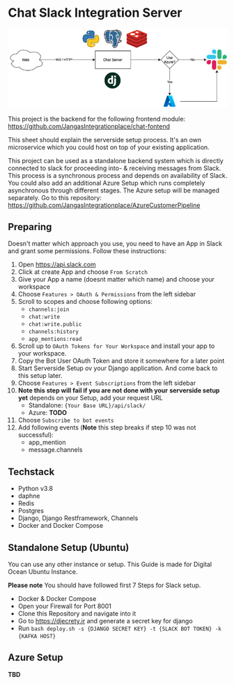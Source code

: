 # Chat Slack Integration Server

![project architecture](Architecture-Page.png "Project Architecture")

This project is the backend for the following frontend module:
https://github.com/JangasIntegrationplace/chat-fontend

This sheet should explain the serverside setup process.
It's an own microservice which you could host on top of your existing
application.

This project can be used as a standalone backend system which is
directly connected to slack for proceeding into- & receiving messages
from Slack. This process is a synchronous process and depends on
availability of Slack. You could also add an additional Azure Setup
which runs completely asynchronous through different stages.
The Azure setup will be managed separately. Go to this repository:
https://github.com/JangasIntegrationplace/AzureCustomerPipeline


## Preparing
Doesn't matter which approach you use, you need to have an App in
Slack and grant some permissions. Follow these instructions:
1. Open https://api.slack.com
2. Click at create App and choose `From Scratch`
3. Give your App a name (doesnt matter which name) and choose your
    workspace
4. Choose `Features > OAuth & Permissions` from the left sidebar
5. Scroll to scopes and choose following options:
    - `channels:join`
    - `chat:write`
    - `chat:write.public`
    - `channels:history`
    - `app_mentions:read`
6. Scroll up to `OAuth Tokens for Your Workspace` and install your
    app to your workspace.
7. Copy the Bot User OAuth Token and store it somewhere for a later
    point
8. Start Serverside Setup ov your Django application. And come back
    to this setup later.
9. Choose `Features > Event Subscriptions` from the left sidebar
10. **Note this step will fail if you are not done with your**
    **serverside setup yet** depends on your Setup, add your request
    URL
    - Standalone: `{Your Base URL}/api/slack/`
    - Azure: **TODO**
11. Choose `Subscribe to bot events`
12. Add following events (**Note** this step breaks if step 10 was
    not successful):
    - app_mention
    - message.channels

## Techstack
- Python v3.8
- daphne
- Redis
- Postgres
- Django, Django Restframework, Channels
- Docker and Docker Compose


## Standalone Setup (Ubuntu)
You can use any other instance or setup. This Guide is made for
Digital Ocean Ubuntu Instance.

**Please note** You should have followed first 7 Steps for Slack
setup.

- Docker & Docker Compose
- Open your Firewall for Port 8001
- Clone this Repository and navigate into it
- Go to https://djecrety.ir and generate a secret key for django
- Run `bash deploy.sh -s {DJANGO SECRET KEY} -t {SLACK BOT TOKEN} -k {KAFKA HOST}`


## Azure Setup
**TBD**
